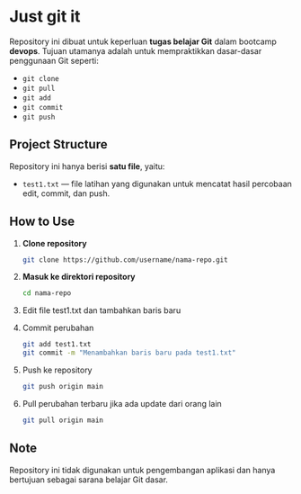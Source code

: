# Just git it

Repository ini dibuat untuk keperluan **tugas belajar Git** dalam bootcamp **devops**. Tujuan utamanya adalah untuk mempraktikkan dasar-dasar penggunaan Git seperti:

- `git clone`
- `git pull`
- `git add`
- `git commit`
- `git push`

## Project Structure

Repository ini hanya berisi **satu file**, yaitu:

- `test1.txt` — file latihan yang digunakan untuk mencatat hasil percobaan edit, commit, dan push.

## How to Use

1. **Clone repository**

   ```bash
   git clone https://github.com/username/nama-repo.git
   ```

2. **Masuk ke direktori repository**

   ```bash
   cd nama-repo
   ```

3. Edit file test1.txt dan tambahkan baris baru

4. Commit perubahan
    ```bash
    git add test1.txt
    git commit -m "Menambahkan baris baru pada test1.txt"
    ```
    
5. Push ke repository
    ```bash
    git push origin main
    ```

6. Pull perubahan terbaru jika ada update dari orang lain
    ```bash
    git pull origin main
    ```

## Note
Repository ini tidak digunakan untuk pengembangan aplikasi dan hanya bertujuan sebagai sarana belajar Git dasar.

